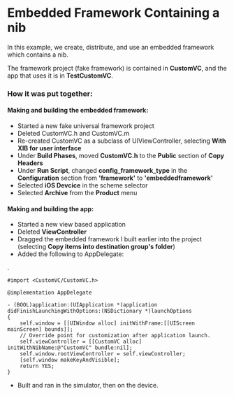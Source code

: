 Embedded Framework Containing a nib
===================================

In this example, we create, distribute, and use an embedded framework which contains a nib.

The framework project (fake framework) is contained in **CustomVC**, and the app that uses it is in **TestCustomVC**.

### How it was put together:

#### Making and building the embedded framework:

* Started a new fake universal framework project
* Deleted CustomVC.h and CustomVC.m
* Re-created CustomVC as a subclass of UIViewController, selecting **With XIB for user interface**
* Under **Build Phases**, moved **CustomVC.h** to the **Public** section of **Copy Headers**
* Under **Run Script**, changed **config_framework_type** in the **Configuration** section from **'framework'** to **'embeddedframework'**
* Selected **iOS Devcice** in the scheme selector
* Selected **Archive** from the **Product** menu


#### Making and building the app:

* Started a new view based application
* Deleted **ViewController**
* Dragged the embedded framework I built earlier into the project (selecting **Copy items into destination group's folder**)
* Added the following to AppDelegate:

.

	#import <CustomVC/CustomVC.h>
	
	@implementation AppDelegate
	
	- (BOOL)application:(UIApplication *)application didFinishLaunchingWithOptions:(NSDictionary *)launchOptions
	{
	    self.window = [[UIWindow alloc] initWithFrame:[[UIScreen mainScreen] bounds]];
	    // Override point for customization after application launch.
	    self.viewController = [[CustomVC alloc] initWithNibName:@"CustomVC" bundle:nil];
	    self.window.rootViewController = self.viewController;
	    [self.window makeKeyAndVisible];
	    return YES;
	}

* Built and ran in the simulator, then on the device.
